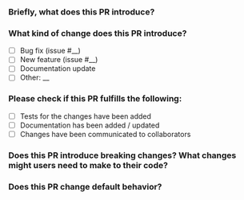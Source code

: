 ### Briefly, what does this PR introduce?


### What kind of change does this PR introduce?
- [ ] Bug fix (issue #__)
- [ ] New feature (issue #__)
- [ ] Documentation update
- [ ] Other: __

### Please check if this PR fulfills the following:
- [ ] Tests for the changes have been added
- [ ] Documentation has been added / updated
- [ ] Changes have been communicated to collaborators

### Does this PR introduce breaking changes? What changes might users need to make to their code?

### Does this PR change default behavior?
